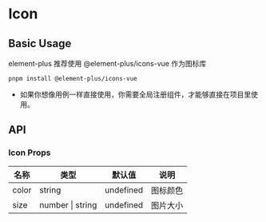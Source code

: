 # Icon

## Basic Usage

element-plus 推荐使用 @element-plus/icons-vue 作为图标库

```
pnpm install @element-plus/icons-vue
```

- 如果你想像用例一样直接使用，你需要全局注册组件，才能够直接在项目里使用。

<preview path="./Icon.vue"></preview>

## API

### Icon Props

| 名称  | 类型             | 默认值    | 说明     |
| ----- | ---------------- | --------- | -------- |
| color | string           | undefined | 图标颜色 |
| size  | number \| string | undefined | 图片大小 |
